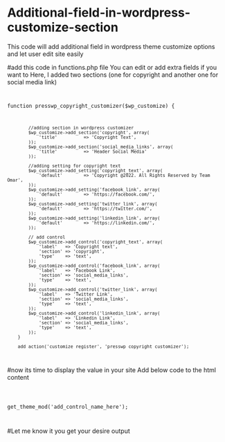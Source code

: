 # Additional-field-in-wordpress-customize-section
This code will add additional field in wordpress theme customize options and let user edit site easily

#add this code in functions.php file 
You can edit or add extra fields if you want to
Here, I added two sections (one for copyright and another one for social media link)
<code>
	
function presswp_copyright_customizer($wp_customize) {
	
		    //adding section in wordpress customizer   
		    $wp_customize->add_section('copyright', array(
		        'title'          => 'Copyright Text',
		    ));
		    $wp_customize->add_section('social_media_links', array(
		        'title'          => 'Header Social Media'
		    ));
	
		    //adding setting for copyright text
		    $wp_customize->add_setting('copyright_text', array(
		        'default'        => 'Copyright @2022. All Rights Reserved by Team Omar',
		    ));
		    $wp_customize->add_setting('facebook_link', array(
		        'default'        => 'https://facebook.com/',
		    ));
		    $wp_customize->add_setting('twitter_link', array(
		        'default'        => 'https://twitter.com/',
		    ));
		    $wp_customize->add_setting('linkedin_link', array(
		        'default'        => 'https://linkedin.com/',
		    ));
	
		    // add control
		    $wp_customize->add_control('copyright_text', array(
		        'label'   => 'Copyright text',
		        'section' => 'copyright',
		        'type'    => 'text',
		    ));
		    $wp_customize->add_control('facebook_link', array(
		        'label'   => 'Facebook Link',
		        'section' => 'social_media_links',
		        'type'    => 'text',
		    ));
		    $wp_customize->add_control('twitter_link', array(
		        'label'   => 'Twitter Link',
		        'section' => 'social_media_links',
		        'type'    => 'text',
		    ));
		    $wp_customize->add_control('linkedin_link', array(
		        'label'   => 'Linkedin Link',
		        'section' => 'social_media_links',
		        'type'    => 'text',
		    ));
		}
		
		add_action('customize_register', 'presswp_copyright_customizer');
	
</code>

#now its time to display the value in your site
Add below code to the html content

<code>
	
  get_theme_mod('add_control_name_here');
	
</code>

#Let me know it you get your desire output 
